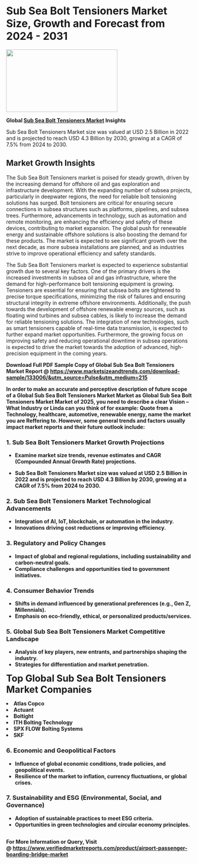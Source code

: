 <H1>Sub Sea Bolt Tensioners Market Size, Growth and Forecast from 2024 - 2031</H1><img class="aligncenter size-medium wp-image-584254" src="https://thirdeyenews.in/wp-content/uploads/2024/09/Global-Market-Research-300x168.jpeg" alt="" width="300" height="168" /><p><strong>Global&nbsp;<a href="https://www.marketsizeandtrends.com/download-sample/133006/&amp;utm_source=Pulse&amp;utm_medium=215">Sub Sea Bolt Tensioners Market</a> Insights</strong></p><p>Sub Sea Bolt Tensioners Market size was valued at USD 2.5 Billion in 2022 and is projected to reach USD 4.3 Billion by 2030, growing at a CAGR of 7.5% from 2024 to 2030.</p><p><h2>Market Growth Insights</h2> <p>The Sub Sea Bolt Tensioners market is poised for steady growth, driven by the increasing demand for offshore oil and gas exploration and infrastructure development. With the expanding number of subsea projects, particularly in deepwater regions, the need for reliable bolt tensioning solutions has surged. Bolt tensioners are critical for ensuring secure connections in subsea structures such as platforms, pipelines, and subsea trees. Furthermore, advancements in technology, such as automation and remote monitoring, are enhancing the efficiency and safety of these devices, contributing to market expansion. The global push for renewable energy and sustainable offshore solutions is also boosting the demand for these products. The market is expected to see significant growth over the next decade, as more subsea installations are planned, and as industries strive to improve operational efficiency and safety standards.</p> <p><strong></strong></p> <p>The Sub Sea Bolt Tensioners market is expected to experience substantial growth due to several key factors. One of the primary drivers is the increased investments in subsea oil and gas infrastructure, where the demand for high-performance bolt tensioning equipment is growing. Tensioners are essential for ensuring that subsea bolts are tightened to precise torque specifications, minimizing the risk of failures and ensuring structural integrity in extreme offshore environments. Additionally, the push towards the development of offshore renewable energy sources, such as floating wind turbines and subsea cables, is likely to increase the demand for reliable tensioning solutions. The integration of new technologies, such as smart tensioners capable of real-time data transmission, is expected to further expand market opportunities. Furthermore, the growing focus on improving safety and reducing operational downtime in subsea operations is expected to drive the market towards the adoption of advanced, high-precision equipment in the coming years.</p> <p><strong></p><p><span class=""><strong>Download Full PDF Sample Copy of Global Sub Sea Bolt Tensioners Market Report</strong> @ <a href="https://www.marketsizeandtrends.com/download-sample/133006/&amp;utm_source=Pulse&amp;utm_medium=215" target="_blank">https://www.marketsizeandtrends.com/download-sample/133006/&amp;utm_source=Pulse&amp;utm_medium=215</a></span></p><p>In order to make an accurate and perceptive description of future scope of a Global&nbsp;Sub Sea Bolt Tensioners Market Market as Global&nbsp;Sub Sea Bolt Tensioners Market Market of 2025, you need to describe a clear Vision &ndash; What Industry or Linda can you think of for example: Quote from a Technology, healthcare, automotive, renewable energy, name the market you are Reffering to. However, some general trends and factors usually impact market reports and their future outlook include:</p><h3>1.&nbsp;<strong>Sub Sea Bolt Tensioners Market Growth Projections</strong></h3><ul><li>Examine market size trends, revenue estimates and CAGR (Compounded Annual Growth Rate) projections.</li><li><p>Sub Sea Bolt Tensioners Market size was valued at USD 2.5 Billion in 2022 and is projected to reach USD 4.3 Billion by 2030, growing at a CAGR of 7.5% from 2024 to 2030.</p></li></ul><h3>2.&nbsp;<strong>Sub Sea Bolt Tensioners Market Technological Advancements</strong></h3><ul><li>Integration of AI, IoT, blockchain, or automation in the industry.</li><li>Innovations driving cost reductions or improving efficiency.</li></ul><h3>3.&nbsp;<strong>Regulatory and Policy Changes</strong></h3><ul><li>Impact of global and regional regulations, including sustainability and carbon-neutral goals.</li><li>Compliance challenges and opportunities tied to government initiatives.</li></ul><h3>4.&nbsp;<strong>Consumer Behavior Trends</strong></h3><ul><li>Shifts in demand influenced by generational preferences (e.g., Gen Z, Millennials).</li><li>Emphasis on eco-friendly, ethical, or personalized products/services.</li></ul><h3>5.&nbsp;<strong>Global Sub Sea Bolt Tensioners Market Competitive Landscape</strong></h3><ul><li>Analysis of key players, new entrants, and partnerships shaping the industry.</li><li>Strategies for differentiation and market penetration.</li></ul><p data-pm-slice="1 1 []"><span style="color: inherit; font-family: inherit; font-size: 25px;">Top Global Sub Sea Bolt Tensioners Market Companies</span></p><div class="" data-test-id=""><p><li>Atlas Copco</li><li> Actuant</li><li> Boltight</li><li> ITH Bolting Technology</li><li> SPX FLOW Bolting Systems</li><li> SKF</li></p></div><h3>6.&nbsp;<strong>Economic and Geopolitical Factors</strong></h3><ul><li>Influence of global economic conditions, trade policies, and geopolitical events.</li><li>Resilience of the market to inflation, currency fluctuations, or global crises.</li></ul><h3>7.&nbsp;<strong>Sustainability and ESG (Environmental, Social, and Governance)</strong></h3><ul><li>Adoption of sustainable practices to meet ESG criteria.</li><li>Opportunities in green technologies and circular economy principles.</li></ul><h2><strong style="font-size: 14px;">For More Information or Query, Visit @&nbsp;</strong><a style="background-color: #ffffff; font-size: 14px;" href="https://www.marketsizeandtrends.com/report/sub-sea-bolt-tensioners-market/" target="_blank">https://www.verifiedmarketreports.com/product/airport-passenger-boarding-bridge-market</a></h2>
